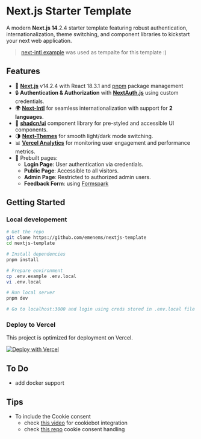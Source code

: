 # Next.js Starter Template

A modern **Next.js 14**.2.4 starter template featuring robust authentication, internationalization, theme switching, and component libraries to kickstart your next web application.

> [next-intl example](https://github.com/amannn/next-intl/tree/main/examples/example-app-router-next-auth) was used as tempalte for this template :)

## **Features**
- 🚀 **[Next.js](https://nextjs.org)** v14.2.4 with React 18.3.1 and [pnpm](https://pnpm.io) package management
- 🔒 **Authentication & Authorization** with **[NextAuth.js](https://next-auth.js.org)** using custom credentials.
- 🌍 **[Next-Intl](http://next-intl.dev)** for seamless internationalization with support for **2 languages**.
- 🎨 **[shadcn/ui](https://ui.shadcn.com)** component library for pre-styled and accessible UI components.
- 🌗 **[Next-Themes](https://ui.shadcn.com/docs/dark-mode/next)** for smooth light/dark mode switching.
- 📊 **[Vercel Analytics](https://vercel.com/docs/analytics)** for monitoring user engagement and performance metrics. 
- 📄 Prebuilt pages:
  - **Login Page**: User authentication via credentials.
  - **Public Page**: Accessible to all visitors.
  - **Admin Page**: Restricted to authorized admin users.
  - **Feedback Form**: using [Formspark](http://formspark.io)

## Getting Started

### Local developement

```bash
# Get the repo
git clone https://github.com/emenems/nextjs-template
cd nextjs-template

# Install dependencies
pnpm install

# Prepare environment
cp .env.example .env.local
vi .env.local

# Run local server
pnpm dev

# Go to localhost:3000 and login using creds stored in .env.local file
```

### Deploy to Vercel

This project is optimized for deployment on Vercel.

[![Deploy with Vercel](https://vercel.com/button)](https://github.com/emenems/nextjs-template)

## To Do

- add docker support

## Tips

- To include the Cookie consent
  - check [this video](https://www.youtube.com/watch?v=P5rGGE2nBCg) for cookiebot integration
  - check [this repo](https://github.com/vercel/examples/tree/main/edge-middleware/cookies) cookie consent handling
